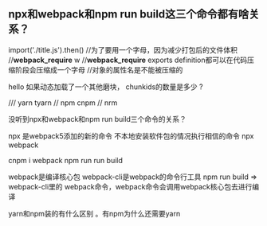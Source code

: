 ## npx和webpack和npm run build这三个命令都有啥关系？ 

import('./title.js').then() 
    //为了要用一个字母，因为减少打包后的文件体积
    //__webpack_require__ w
    //__webpack_require__ exports definition都可以在代码压缩阶段会压缩成一个字母
    //对象的属性名是不能被压缩的


hello 如果动态加载了一个其他磨块，  chunkids的数量是多少 ?

/// yarn tyarn
// npm cnpm 
// nrm 

没听到npx和webpack和npm run build三个命令的关系？ 

npx 是webpack5添加的新的命令
不本地安装软件包的情况执行相信的命令
npx webpack 

cnpm i webpack
npm run run build

webpack是编译核心包
webpack-cli是webpack的命令行工具
npm run build => webpack-cli里的 webpack命令，webpack命令会调用webpack核心包去进行编译

yarn和npm装的有什么区别 。有npm为什么还需要yarn 
